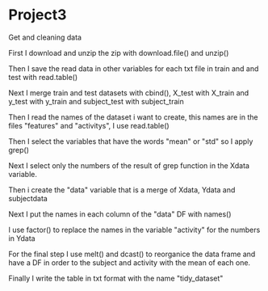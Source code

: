 # Project3
Get and cleaning data

First I download and unzip the zip with download.file() and unzip()

Then I save the read data in other variables for each txt file in train and and test with read.table()

Next I merge train and test datasets with cbind(), X_test with X_train and y_test with y_train and subject_test with subject_train

Then I read the names of the dataset i want to create, this names are in the files "features" and "activitys", I use read.table()

Then I select the variables that have the words "mean" or "std" so I apply grep()

Next I select only the numbers of the result of grep function in the Xdata variable.

Then i create the "data" variable that is a merge of Xdata, Ydata and subjectdata

Next I put the names in each column of the "data" DF with names()

I use factor() to replace the names in the variable "activity" for the numbers in Ydata

For the final step I use melt() and dcast() to reorganice the data frame and have a DF in order to the subject and activity with the mean of each one.

Finally I write the table in txt format with the name "tidy_dataset"